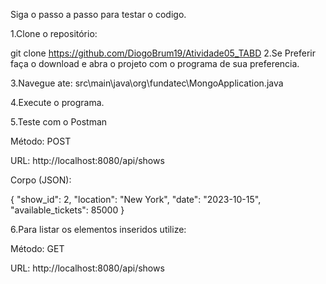 Siga o passo a passo para testar o codigo.

1.Clone o repositório:

git clone <https://github.com/DiogoBrum19/Atividade05_TABD>
2.Se Preferir faça o download e abra o projeto com o programa de sua preferencia.

3.Navegue ate: src\main\java\org\fundatec\MongoApplication.java 

4.Execute o programa.

5.Teste com o Postman

Método: POST

URL: http://localhost:8080/api/shows

Corpo (JSON):

{
"show_id": 2,
"location": "New York",
"date": "2023-10-15",
"available_tickets": 85000
} 

6.Para listar os elementos inseridos utilize:

Método: GET

URL: http://localhost:8080/api/shows
